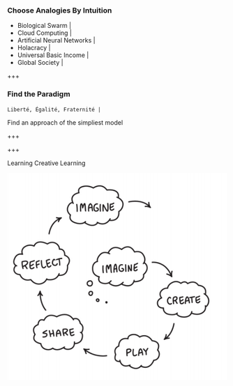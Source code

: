 
### Choose Analogies By Intuition

- Biological Swarm |
- Cloud Computing |
- Artificial Neural Networks |
- Holacracy |
- Universal Basic Income |
- Global Society |

+++

### Find the Paradigm

```
Liberté, Égalité, Fraternité |
```


Find an approach of the simpliest model

+++


+++

Learning Creative Learning

![Learning Creative Learning](assets/image/learningCreativeLearning.png)